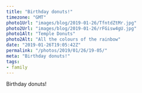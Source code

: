 ```yaml
---
title: "Birthday donuts!"
timezone: "GMT"
photo1Url: "images/blog/2019-01-26/TfntdZtMr.jpg"
photo2Url: "images/blog/2019-01-26/rFGisw4gU.jpg"
photo1Alt: "Temple Donuts"
photo2Alt: "All the colours of the rainbow"
date: "2019-01-26T19:05:42Z"
permalink: "/photos/2019/01/26/19-05/"
meta: "Birthday donuts!"
tags:
- family
---
```

Birthday donuts!
